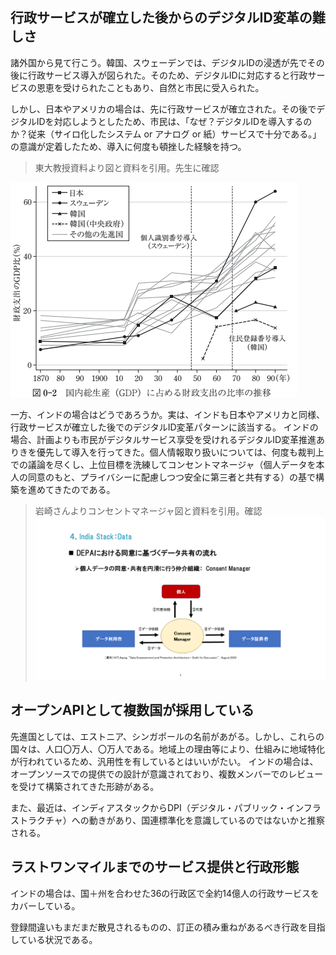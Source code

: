 
## 行政サービスが確立した後からのデジタルID変革の難しさ
諸外国から見て行こう。韓国、スウェーデンでは、デジタルIDの浸透が先でその後に行政サービス導入が図られた。そのため、デジタルIDに対応すると行政サービスの恩恵を受けられたこともあり、自然と市民に受入られた。

しかし、日本やアメリカの場合は、先に行政サービスが確立された。その後でデジタルIDを対応しようとしたため、市民は、「なぜ？デジタルIDを導入するのか？従来（サイロ化したシステム or アナログ or 紙）サービスで十分である。」の意識が定着したため、導入に何度も頓挫した経験を持つ。
> 東大教授資料より図と資料を引用。先生に確認

![](../images/番号制度の導入時期（各国）.png)

一方、インドの場合はどうであろうか。実は、インドも日本やアメリカと同様、行政サービスが確立した後でのデジタルID変革パターンに該当する。
インドの場合、計画よりも市民がデジタルサービス享受を受けれるデジタルID変革推進ありきを優先して導入を行ってきた。個人情報取り扱いについては、何度も裁判上での議論を尽くし、上位目標を洗練してコンセントマネージャ（個人データを本人の同意のもと、プライバシーに配慮しつつ安全に第三者と共有する）の基で構築を進めてきたのである。

> 岩崎さんよりコンセントマネージャ図と資料を引用。確認
![](../images/IndiaStack-レイヤー3Data-DEPA図（Consent%20Manager）.png)

## オープンAPIとして複数国が採用している

先進国としては、エストニア、シンガポールの名前があがる。しかし、これらの国々は、人口〇万人、〇万人である。地域上の理由等により、仕組みに地域特化が行われているため、汎用性を有しているとはいいがたい。
インドの場合は、オープンソースでの提供での設計が意識されており、複数メンバーでのレビューを受けて構築されてきた形跡がある。

また、最近は、インディアスタックからDPI（デジタル・パブリック・インフラストラクチャ）への動きがあり、国連標準化を意識しているのではないかと推察される。

## ラストワンマイルまでのサービス提供と行政形態
インドの場合は、国＋州を合わせた36の行政区で全約14億人の行政サービスをカバーしている。

登録間違いもまだまだ散見されるものの、訂正の積み重ねがあるべき行政を目指している状況である。
